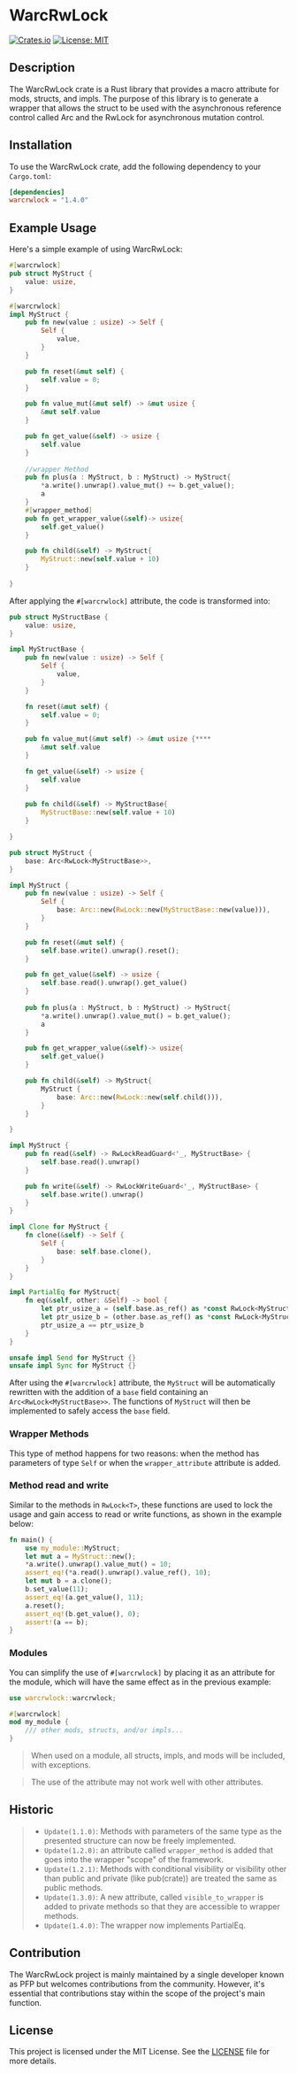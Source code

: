 # WarcRwLock

[![Crates.io](https://img.shields.io/crates/v/warcrwlock.svg)](https://crates.io/crates/warcrwlock)
[![License: MIT](https://img.shields.io/badge/License-MIT-yellow.svg)](https://opensource.org/licenses/MIT)

## Description

The WarcRwLock crate is a Rust library that provides a macro attribute for mods, structs, and impls. The purpose of this library is to generate a wrapper that allows the struct to be used with the asynchronous reference control called Arc and the RwLock for asynchronous mutation control.

## Installation

To use the WarcRwLock crate, add the following dependency to your `Cargo.toml`:

```toml
[dependencies]
warcrwlock = "1.4.0"
```

## Example Usage

Here's a simple example of using WarcRwLock:

```rust
#[warcrwlock]
pub struct MyStruct {
    value: usize,
}

#[warcrwlock]
impl MyStruct {
    pub fn new(value : usize) -> Self {
        Self {
            value,
        }
    }

    pub fn reset(&mut self) {
        self.value = 0;
    }

    pub fn value_mut(&mut self) -> &mut usize {
        &mut self.value
    }

    pub fn get_value(&self) -> usize {
        self.value
    }
    
    //wrapper Method
    pub fn plus(a : MyStruct, b : MyStruct) -> MyStruct{
        *a.write().unwrap().value_mut() += b.get_value();
        a
    }
    #[wrapper_method]
    pub fn get_wrapper_value(&self)-> usize{
        self.get_value()
    }

    pub fn child(&self) -> MyStruct{
        MyStruct::new(self.value + 10)
    }
    
}
```

After applying the `#[warcrwlock]` attribute, the code is transformed into:

```rust
pub struct MyStructBase {
    value: usize,
}

impl MyStructBase {
    pub fn new(value : usize) -> Self {
        Self {
            value,
        }
    }

    fn reset(&mut self) {
        self.value = 0;
    }

    pub fn value_mut(&mut self) -> &mut usize {****
        &mut self.value
    }

    fn get_value(&self) -> usize {
        self.value
    }
    
    pub fn child(&self) -> MyStructBase{
        MyStructBase::new(self.value + 10)
    }

}

pub struct MyStruct {
    base: Arc<RwLock<MyStructBase>>,
}

impl MyStruct {
    pub fn new(value : usize) -> Self {
        Self {
            base: Arc::new(RwLock::new(MyStructBase::new(value))),
        }
    }

    pub fn reset(&mut self) {
        self.base.write().unwrap().reset();
    }

    pub fn get_value(&self) -> usize {
        self.base.read().unwrap().get_value()
    }
    
    pub fn plus(a : MyStruct, b : MyStruct) -> MyStruct{
        *a.write().unwrap().value_mut() = b.get_value();
        a
    }

    pub fn get_wrapper_value(&self)-> usize{
        self.get_value()
    }

    pub fn child(&self) -> MyStruct{
        MyStruct {
            base: Arc::new(RwLock::new(self.child())),
        }
    }    

}

impl MyStruct {
    pub fn read(&self) -> RwLockReadGuard<'_, MyStructBase> {
        self.base.read().unwrap()
    }

    pub fn write(&self) -> RwLockWriteGuard<'_, MyStructBase> {
        self.base.write().unwrap()
    }
}

impl Clone for MyStruct {
    fn clone(&self) -> Self {
        Self {
            base: self.base.clone(),
        }
    }
}

impl PartialEq for MyStruct{
    fn eq(&self, other: &Self) -> bool {
        let ptr_usize_a = (self.base.as_ref() as *const RwLock<MyStructBase>) as usize;        
        let ptr_usize_b = (other.base.as_ref() as *const RwLock<MyStructBase>) as usize;
        ptr_usize_a == ptr_usize_b
    }
}

unsafe impl Send for MyStruct {}
unsafe impl Sync for MyStruct {}
```

After using the `#[warcrwlock]` attribute, the `MyStruct` will be automatically rewritten with the addition of a `base` field containing an `Arc<RwLock<MyStructBase>>`. The functions of `MyStruct` will then be implemented to safely access the `base` field.

### Wrapper Methods
This type of method happens for two reasons: when the method has parameters of type ``Self`` or when the ``wrapper_attribute`` attribute is added.

### Method read and write
Similar to the methods in `RwLock<T>`, these functions are used to lock the usage and gain access to read or write functions, as shown in the example below:
```rust
fn main() {
    use my_module::MyStruct;
    let mut a = MyStruct::new();
    *a.write().unwrap().value_mut() = 10;
    assert_eq!(*a.read().unwrap().value_ref(), 10);
    let mut b = a.clone();
    b.set_value(11);    
    assert_eq!(a.get_value(), 11);
    a.reset();
    assert_eq!(b.get_value(), 0);
    assert!(a == b);   
}
```

### Modules
You can simplify the use of `#[warcrwlock]` by placing it as an attribute for the module, which will have the same effect as in the previous example:
```rust
use warcrwlock::warcrwlock;

#[warcrwlock]
mod my_module {
    /// other mods, structs, and/or impls...
}
```

> When used on a module, all structs, impls, and mods will be included, with exceptions.

> The use of the attribute may not work well with other attributes.
## Historic
> * `Update(1.1.0)`: Methods with parameters of the same type as the presented structure can now be freely implemented.
> * `Update(1.2.0)`: an attribute called ``wrapper_method`` is added that goes into the wrapper "scope" of the framework.
> * `Update(1.2.1)`: Methods with conditional visibility or visibility other than public and private (like pub(crate)) are treated the same as public methods.
> * `Update(1.3.0)`: A new attribute, called ``visible_to_wrapper`` is added to private methods so that they are accessible to wrapper methods.
> * `Update(1.4.0)`: The wrapper now implements PartialEq.

## Contribution

The WarcRwLock project is mainly maintained by a single developer known as PFP but welcomes contributions from the community. However, it's essential that contributions stay within the scope of the project's main function.

## License

This project is licensed under the MIT License. See the [LICENSE](LICENSE) file for more details.